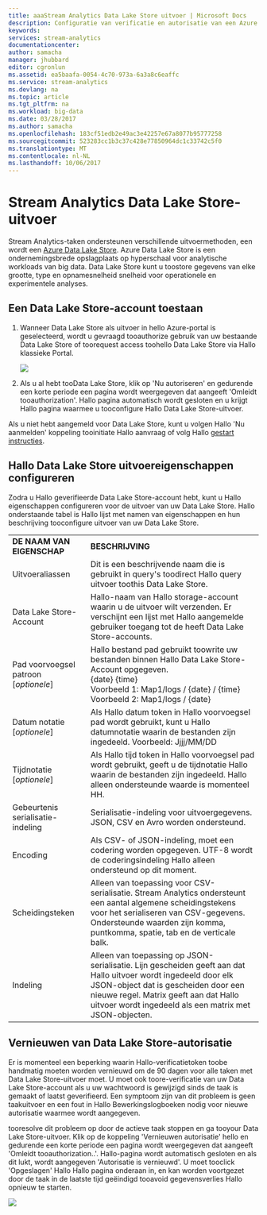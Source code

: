 ```yaml
---
title: aaaStream Analytics Data Lake Store uitvoer | Microsoft Docs
description: Configuratie van verificatie en autorisatie van een Azure Data Lake Store in een Stream Analytics-taak
keywords: 
services: stream-analytics
documentationcenter: 
author: samacha
manager: jhubbard
editor: cgronlun
ms.assetid: ea5baafa-0054-4c70-973a-6a3a8c6eaffc
ms.service: stream-analytics
ms.devlang: na
ms.topic: article
ms.tgt_pltfrm: na
ms.workload: big-data
ms.date: 03/28/2017
ms.author: samacha
ms.openlocfilehash: 183cf51edb2e49ac3e42257e67a8077b95777258
ms.sourcegitcommit: 523283cc1b3c37c428e77850964dc1c33742c5f0
ms.translationtype: MT
ms.contentlocale: nl-NL
ms.lasthandoff: 10/06/2017
---
```

# <a name="stream-analytics-data-lake-store-output"></a>Stream Analytics Data Lake Store-uitvoer
Stream Analytics-taken ondersteunen verschillende uitvoermethoden, een wordt een [Azure Data Lake Store](https://azure.microsoft.com/services/data-lake-store/). Azure Data Lake Store is een ondernemingsbrede opslagplaats op hyperschaal voor analytische workloads van big data. Data Lake Store kunt u toostore gegevens van elke grootte, type en opnamesnelheid snelheid voor operationele en experimentele analyses.

## <a name="authorize-a-data-lake-store-account"></a>Een Data Lake Store-account toestaan
1. Wanneer Data Lake Store als uitvoer in hello Azure-portal is geselecteerd, wordt u gevraagd tooauthorize gebruik van uw bestaande Data Lake Store of toorequest access toohello Data Lake Store via Hallo klassieke Portal.
   
   ![](media/stream-analytics-data-lake-output/stream-analytics-data-lake-output-authorization.png)  
   
2. Als u al hebt tooData Lake Store, klik op 'Nu autoriseren' en gedurende een korte periode een pagina wordt weergegeven dat aangeeft 'Omleidt tooauthorization'. Hallo pagina automatisch wordt gesloten en u krijgt Hallo pagina waarmee u tooconfigure Hallo Data Lake Store-uitvoer.

Als u niet hebt aangemeld voor Data Lake Store, kunt u volgen Hallo 'Nu aanmelden' koppeling tooinitiate Hallo aanvraag of volg Hallo [gestart instructies](../data-lake-store/data-lake-store-get-started-portal.md).

## <a name="configure-hello-data-lake-store-output-properties"></a>Hallo Data Lake Store uitvoereigenschappen configureren
Zodra u Hallo geverifieerde Data Lake Store-account hebt, kunt u Hallo eigenschappen configureren voor de uitvoer van uw Data Lake Store. Hallo onderstaande tabel is Hallo lijst met namen van eigenschappen en hun beschrijving tooconfigure uitvoer van uw Data Lake Store.

<table>
<tbody>
<tr>
<td><B>DE NAAM VAN EIGENSCHAP</B></td>
<td><B>BESCHRIJVING</B></td>
</tr>
<tr>
<td>Uitvoeraliassen</td>
<td>Dit is een beschrijvende naam die is gebruikt in query's toodirect Hallo query uitvoer toothis Data Lake Store.</td>
</tr>
<tr>
<td>Data Lake Store-Account</td>
<td>Hallo-naam van Hallo storage-account waarin u de uitvoer wilt verzenden. Er verschijnt een lijst met Hallo aangemelde gebruiker toegang tot de heeft Data Lake Store-accounts.</td>
</tr>
<tr>
<td>Pad voorvoegsel patroon [<I>optionele</I>]</td>
<td>Hallo bestand pad gebruikt toowrite uw bestanden binnen Hallo Data Lake Store-Account opgegeven. <BR>{date} {time}<BR>Voorbeeld 1: Map1/logs / {date} / {time}<BR>Voorbeeld 2: Map1/logs / {date}</td>
</tr>
<tr>
<td>Datum notatie [<I>optionele</I>]</td>
<td>Als Hallo datum token in Hallo voorvoegsel pad wordt gebruikt, kunt u Hallo datumnotatie waarin de bestanden zijn ingedeeld. Voorbeeld: Jjjj/MM/DD</td>
</tr>
<tr>
<td>Tijdnotatie [<I>optionele</I>]</td>
<td>Als Hallo tijd token in Hallo voorvoegsel pad wordt gebruikt, geeft u de tijdnotatie Hallo waarin de bestanden zijn ingedeeld. Hallo alleen ondersteunde waarde is momenteel HH.</td>
</tr>
<tr>
<td>Gebeurtenis serialisatie-indeling</td>
<td>Serialisatie-indeling voor uitvoergegevens. JSON, CSV en Avro worden ondersteund.</td>
</tr>
<tr>
<td>Encoding</td>
<td>Als CSV- of JSON-indeling, moet een codering worden opgegeven. UTF-8 wordt de coderingsindeling Hallo alleen ondersteund op dit moment.</td>
</tr>
<tr>
<td>Scheidingsteken</td>
<td>Alleen van toepassing voor CSV-serialisatie. Stream Analytics ondersteunt een aantal algemene scheidingstekens voor het serialiseren van CSV-gegevens. Ondersteunde waarden zijn komma, puntkomma, spatie, tab en de verticale balk.</td>
</tr>
<tr>
<td>Indeling</td>
<td>Alleen van toepassing op JSON-serialisatie. Lijn gescheiden geeft aan dat Hallo uitvoer wordt ingedeeld door elk JSON-object dat is gescheiden door een nieuwe regel. Matrix geeft aan dat Hallo uitvoer wordt ingedeeld als een matrix met JSON-objecten.</td>
</tr>
</tbody>
</table>

## <a name="renew-data-lake-store-authorization"></a>Vernieuwen van Data Lake Store-autorisatie
Er is momenteel een beperking waarin Hallo-verificatietoken toobe handmatig moeten worden vernieuwd om de 90 dagen voor alle taken met Data Lake Store-uitvoer moet. U moet ook toore-verificatie van uw Data Lake Store-account als u uw wachtwoord is gewijzigd sinds de taak is gemaakt of laatst geverifieerd. Een symptoom zijn van dit probleem is geen taakuitvoer en een fout in Hallo Bewerkingslogboeken nodig voor nieuwe autorisatie waarmee wordt aangegeven.

tooresolve dit probleem op door de actieve taak stoppen en ga tooyour Data Lake Store-uitvoer. Klik op de koppeling 'Vernieuwen autorisatie' hello en gedurende een korte periode een pagina wordt weergegeven dat aangeeft 'Omleidt tooauthorization..'. Hallo-pagina wordt automatisch gesloten en als dit lukt, wordt aangegeven 'Autorisatie is vernieuwd'. U moet tooclick 'Opgeslagen' Hallo Hallo pagina onderaan in, en kan worden voortgezet door de taak in de laatste tijd geëindigd tooavoid gegevensverlies Hallo opnieuw te starten.

![](media/stream-analytics-data-lake-output/stream-analytics-data-lake-output-renew-authorization.png)

